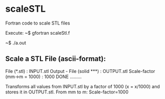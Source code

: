 # scaleSTL
Fortran code to scale STL files

Execute:
~$ gfortran scaleStl.f

~$ ./a.out


Scale a STL File (ascii-format):
--------------------------------

File (*.stl)                : INPUT.stl
Output - File (solid ***)   : OUTPUT.stl
Scale-factor (mm->m = 1000) : 1000
DONE .........

Transforms all values from INPUT.stl by a factor of 1000 (x  = x/1000) and stores it in OUTPUT.stl.
From mm to m: Scale-factor=1000
